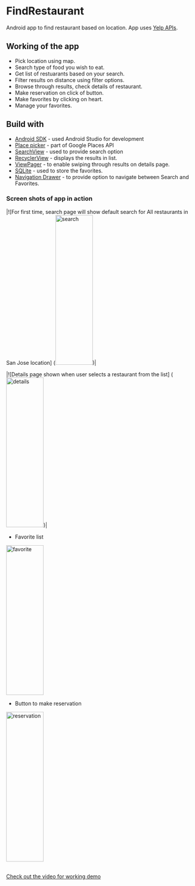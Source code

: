 # FindRestaurant
Android app to find restaurant based on location. App uses [Yelp APIs](https://www.yelp.com/developers/documentation/v2/overview).

## Working of the app
* Pick location using map.<br>
* Search type of food you wish to eat.<br>
* Get list of restuarants based on your search.<br>
* Filter results on distance using filter options.<br>
* Browse through results, check details of restaurant.<br>
* Make reservation on click of button.<br>
* Make favorites by clicking on heart.<br>
* Manage your favorites.<br>


## Build with
* [Android SDK](https://developer.android.com/studio/index.html) - used Android Studio for development
* [Place picker](https://developers.google.com/places/android-api/placepicker) - part of Google Places API
* [SearchView](https://developer.android.com/guide/topics/search/search-dialog.html) - used to provide search option
* [RecyclerView](https://developer.android.com/training/material/lists-cards.html) - displays the results in list.
* [ViewPager](https://developer.android.com/training/animation/screen-slide.html) - to enable swiping through results on details page.
* [SQLite](https://developer.android.com/training/basics/data-storage/databases.html) - used to store the favorites.
* [Navigation Drawer](https://developer.android.com/training/implementing-navigation/nav-drawer.html) - to provide option to navigate between Search and Favorites.

### Screen shots of app in action

|![For first time, search page will show default search for All restaurants in San Jose location] (<img width="100" height="400" alt="search" src="https://github.com/rishirajrandive/FindRestaurant/raw/master/images/searchpage.png"/>)|


|![Details page shown when user selects a restaurant from the list] (<img width="100" height="400" alt="details" src="https://raw.githubusercontent.com/rishirajrandive/FindRestaurant/master/images/detail.png"/>)|

* Favorite list

<img width="100" height="400" alt="favorite" src="https://raw.githubusercontent.com/rishirajrandive/FindRestaurant/master/images/favorite.png"/>


* Button to make reservation

<img width="100" height="400" alt="reservation" src="https://raw.githubusercontent.com/rishirajrandive/FindRestaurant/master/images/makereservation.png"/>
</br>
<br>

[Check out the video for working demo](https://www.youtube.com/watch?v=aQnOjylo00g)

